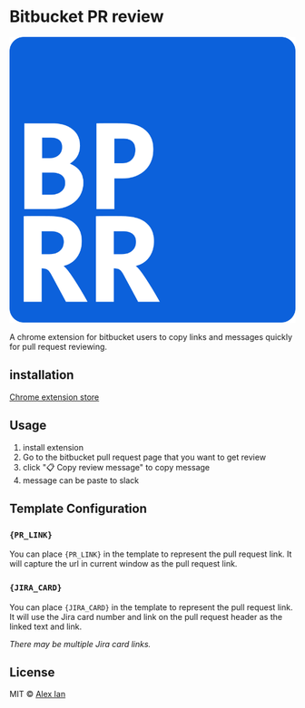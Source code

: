 # Bitbucket PR review

![icon](assets/images/icon.png)

A chrome extension for bitbucket users to copy links and messages quickly for pull request reviewing.

## installation

[Chrome extension store](https://chrome.google.com/webstore/detail/bitbucket-pr-review/hgjmacckifgnlkmgogjcgenmbmbgmlgm)

## Usage

1. install extension
2. Go to the bitbucket pull request page that you want to get review
3. click "📋 Copy review message" to copy message
4. message can be paste to slack

## Template Configuration

### `{PR_LINK}`

You can place `{PR_LINK}` in the template to represent the pull request link. It will capture the url in current window as the pull request link.

### `{JIRA_CARD}`

You can place `{JIRA_CARD}` in the template to represent the pull request link. It will use the Jira card number and link on the pull request header as the linked text and link.

*There may be multiple Jira card links.*

## License

MIT © [Alex Ian](https://github.com/aforian)